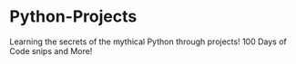 # Python-Projects
Learning the secrets of the mythical Python through projects! 
100 Days of Code snips and More!
